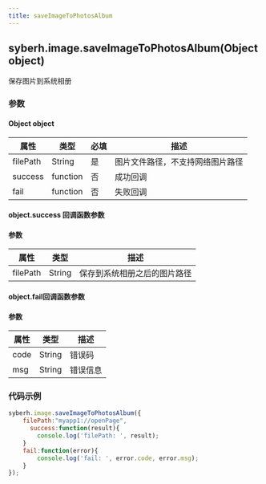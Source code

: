 ```yaml
---
title: saveImageToPhotosAlbum
---
```


## syberh.image.saveImageToPhotosAlbum(Object object)

保存图片到系统相册

### 参数

#### Object object

| 属性    | 类型     | 必填 | 描述                                                         |
| ------- | -------- | -------- | ------------------------------------------------------------ |
| filePath | String | 是 | 图片文件路径，不支持网络图片路径 |
| success | function | 否       | 成功回调                                       |
| fail    | function | 否       | 失败回调                                       |


#### object.success 回调函数参数

#### 参数
| 属性           | 类型    | 描述                                 |
| -------------- | ------  | ------------------------------------ |
| filePath | String | 保存到系统相册之后的图片路径 |

#### object.fail回调函数参数
#### 参数
| 属性 | 类型   | 描述     |
| ---- | ------ | -------- |
| code | String | 错误码   |
| msg  | String | 错误信息 |


### 代码示例
```js
syberh.image.saveImageToPhotosAlbum({
    filePath:"myapp1://openPage",
	  success:function(result){
        console.log('filePath: ', result);
    }
    fail:function(error){
        console.log('fail: ', error.code, error.msg);
    }
});
```